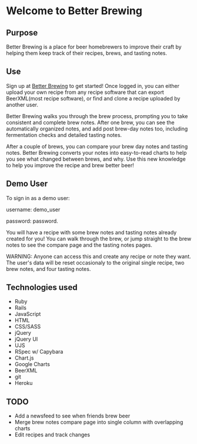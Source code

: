 Welcome to Better Brewing
=========================

Purpose
-------
Better Brewing is a place for beer homebrewers to improve their craft by helping them keep track of their recipes, brews, and tasting notes.

Use
---
Sign up at [Better Brewing](http://better-brewing.herokuapp.com) to get started! Once logged in, you can either upload your own recipe from any recipe software that can export BeerXML(most recipe software), or find and clone a recipe uploaded by another user.

Better Brewing walks you through the brew process, prompting you to take consistent and complete brew notes. After one brew, you can see the automatically organized notes, and add post brew-day notes too, including fermentation checks and detailed tasting notes.

After a couple of brews, you can compare your brew day notes and tasting notes. Better Brewing converts your notes into easy-to-read charts to help you see what changed between brews, and why. Use this new knowledge to help you improve the recipe and brew better beer!

Demo User
---------
To sign in as a demo user:

username: demo_user

password: password.


You will have a recipe with some brew notes and tasting notes already created for you! You can walk through the brew, or jump straight to the brew notes to see the compare page and the tasting notes pages.

WARNING: Anyone can access this and create any recipe or note they want. The user's data will be reset occasionaly to the original single recipe, two brew notes, and four tasting notes.

Technologies used
-----------------
- Ruby
- Rails
- JavaScript
- HTML
- CSS/SASS
- jQuery
- jQuery UI
- UJS
- RSpec w/ Capybara
- Chart.js
- Google Charts
- BeerXML
- git
- Heroku

TODO
-----

- Add a newsfeed to see when friends brew beer
- Merge brew notes compare page into single column with overlapping charts
- Edit recipes and track changes
